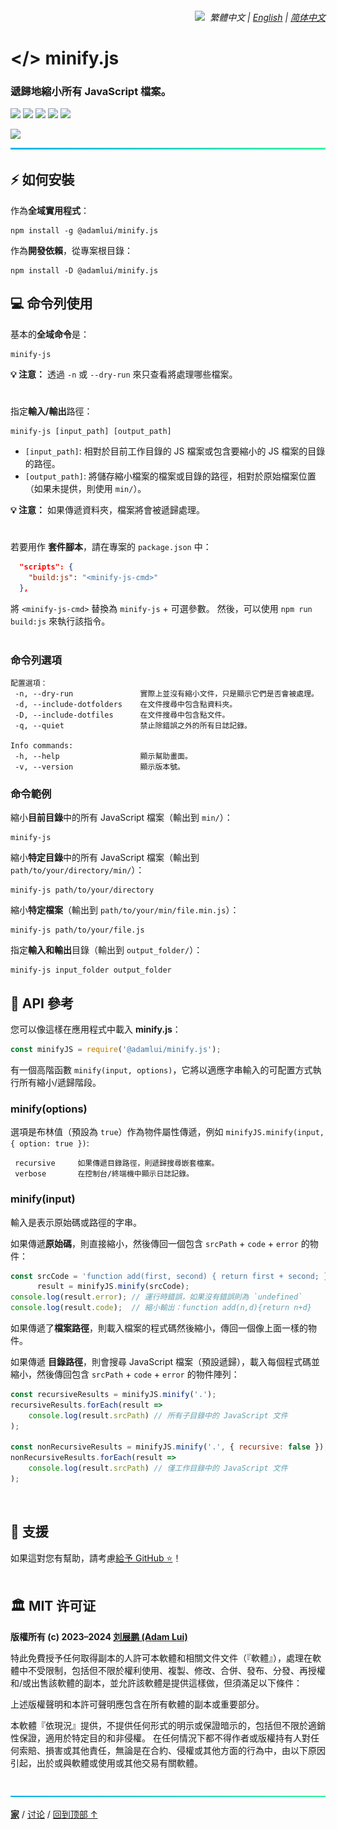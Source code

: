 <div align="right">
    <h6>
        <picture>
            <source type="image/svg+xml" media="(prefers-color-scheme: dark)" srcset="https://raw.githubusercontent.com/adamlui/js-utils/main/docs/images/earth-icon/white/icon32.svg">
            <img height=14 src="https://raw.githubusercontent.com/adamlui/js-utils/main/docs/images/earth-icon/black/icon32.svg">
        </picture>
        &nbsp;繁體中文 |
        <a href="../..#readme">English</a> |
        <a href="../zh-cn#readme">简体中文</a>
    </h6>
</div>

# </> minify.js 

### 遞歸地縮小所有 JavaScript 檔案。

<a href="https://www.npmjs.com/package/@adamlui/minify.js"><img height=31 src="https://img.shields.io/npm/dt/%40adamlui%2Fminify.js?label=%E4%B8%8B%E8%BC%89&logo=npm&logoColor=white&labelColor=464646&style=for-the-badge"></a>
<a href="#%EF%B8%8F-mit-%E8%A8%B1%E5%8F%AF%E8%AD%89"><img height=31 src="https://img.shields.io/badge/許可證-MIT-red.svg?logo=internetarchive&logoColor=white&labelColor=464646&style=for-the-badge"></a>
<a href="https://www.npmjs.com/package/@adamlui/minify.js?activeTab=versions"><img height=31 src="https://img.shields.io/badge/最新版本-1.3.0-fc7811.svg?logo=icinga&logoColor=white&labelColor=464646&style=for-the-badge"></a>
<a href="https://www.npmjs.com/package/@adamlui/minify.js?activeTab=code"><img height=31 src="https://img.shields.io/npm/unpacked-size/%40adamlui%2Fminify.js?label=%E6%8B%86%E5%B0%81%E5%B0%BA%E5%AF%B8&style=for-the-badge&logo=ebox&logoColor=white&labelColor=464646&color=blue"></a>
<a href="https://sonarcloud.io/component_measures?metric=new_vulnerabilities&id=adamlui_js-utils:minify.js/minify.js"><img height=31 src="https://img.shields.io/badge/dynamic/json?url=https%3A%2F%2Fsonarcloud.io%2Fapi%2Fmeasures%2Fcomponent%3Fcomponent%3Dadamlui_js-utils%3Aminify.js%2Fminify.js%26metricKeys%3Dvulnerabilities&query=%24.component.measures.0.value&style=for-the-badge&logo=sonarcloud&logoColor=white&labelColor=464646&label=%E6%BC%8F%E6%B4%9E&color=gold"></a>

<img src="https://github.com/adamlui/js-utils/blob/main/minify.js/media/images/minify.js-docs-demo.png">

<br>

<img height=8px width="100%" src="https://raw.githubusercontent.com/adamlui/js-utils/main/docs/images/aqua-separator.png">

## ⚡ 如何安裝

作為**全域實用程式**：

```
npm install -g @adamlui/minify.js
```

作為**開發依賴**，從專案根目錄：

```
npm install -D @adamlui/minify.js
```

## 💻 命令列使用

基本的**全域命令**是：

```
minify-js
```

**💡 注意：** 透過 `-n` 或 `--dry-run` 來只查看將處理哪些檔案。

#

指定**輸入/輸出**路徑：
   
```
minify-js [input_path] [output_path]
```

- `[input_path]`: 相對於目前工作目錄的 JS 檔案或包含要縮小的 JS 檔案的目錄的路徑。
- `[output_path]`: 將儲存縮小檔案的檔案或目錄的路徑，相對於原始檔案位置（如果未提供，則使用 `min/`）。

**💡 注意：** 如果傳遞資料夾，檔案將會被遞歸處理。

#

若要用作 **套件腳本**，請在專案的 `package.json` 中：

```json
  "scripts": {
    "build:js": "<minify-js-cmd>"
  },
```

將 `<minify-js-cmd>` 替換為 `minify-js` + 可選參數。 然後，可以使用 `npm run build:js` 來執行該指令。
<br><br>

### 命令列選項

```
配置選項：
 -n, --dry-run               實際上並沒有縮小文件，只是顯示它們是否會被處理。
 -d, --include-dotfolders    在文件搜尋中包含點資料夾。
 -D, --include-dotfiles      在文件搜尋中包含點文件。
 -q, --quiet                 禁止除錯誤之外的所有日誌記錄。

Info commands:
 -h, --help                  顯示幫助畫面。
 -v, --version               顯示版本號。
```

### 命令範例

縮小**目前目錄**中的所有 JavaScript 檔案（輸出到 `min/`）：

```
minify-js
```

縮小**特定目錄**中的所有 JavaScript 檔案（輸出到 `path/to/your/directory/min/`）：

```
minify-js path/to/your/directory
```

縮小**特定檔案**（輸出到 `path/to/your/min/file.min.js`）：

```
minify-js path/to/your/file.js
```

指定**輸入和輸出**目錄（輸出到 `output_folder/`）：

```
minify-js input_folder output_folder
```

## 🔌 API 參考

您可以像這樣在應用程式中載入 **minify.js**：

```js
const minifyJS = require('@adamlui/minify.js');
```

有一個高階函數 `minify(input, options)`，它將以適應字串輸入的可配置方式執行所有縮小/遞歸階段。

### minify(options)

選項是布林值（預設為 `true`）作為物件屬性傳遞，例如 `minifyJS.minify(input, { option: true })`:

```
 recursive     如果傳遞目錄路徑，則遞歸搜尋嵌套檔案。
 verbose       在控制台/終端機中顯示日誌記錄。
```

### minify(input)

輸入是表示原始碼或路徑的字串。

如果傳遞**原始碼**，則直接縮小，然後傳回一個包含 `srcPath` + `code` + `error` 的物件：

```js
const srcCode = 'function add(first, second) { return first + second; }',
      result = minifyJS.minify(srcCode);
console.log(result.error); // 運行時錯誤，如果沒有錯誤則為 `undefined`
console.log(result.code);  // 縮小輸出：function add(n,d){return n+d}
```

如果傳遞了**檔案路徑**，則載入檔案的程式碼然後縮小，傳回一個像上面一樣的物件。

如果傳遞 **目錄路徑**，則會搜尋 JavaScript 檔案（預設遞歸），載入每個程式碼並縮小，然後傳回包含 `srcPath` + `code` + `error` 的物件陣列：

```js
const recursiveResults = minifyJS.minify('.');
recursiveResults.forEach(result =>
    console.log(result.srcPath) // 所有子目錄中的 JavaScript 文件
);

const nonRecursiveResults = minifyJS.minify('.', { recursive: false });
nonRecursiveResults.forEach(result =>
    console.log(result.srcPath) // 僅工作目錄中的 JavaScript 文件
);
```

<br>

## 💖 支援

如果這對您有幫助，請考慮[給予 GitHub ⭐](https://github.com/adamlui/js-utils)！
<br><br>

## 🏛️ MIT 许可证

**版權所有 (c) 2023–2024 [刘展鹏 (Adam Lui)](https://github.com/adamlui)**

特此免費授予任何取得副本的人許可本軟體和相關文件文件（『軟體』），處理在軟體中不受限制，包括但不限於權利使用、複製、修改、合併、發布、分發、再授權和/或出售該軟體的副本，並允許該軟體是提供這樣做，但須滿足以下條件：

上述版權聲明和本許可聲明應包含在所有軟體的副本或重要部分。

本軟體『依現況』提供，不提供任何形式的明示或保證暗示的，包括但不限於適銷性保證，適用於特定目的和非侵權。 在任何情況下都不得作者或版權持有人對任何索賠、損害或其他責任，無論是在合約、侵權或其他方面的行為中，由以下原因引起，出於或與軟體或使用或其他交易有關軟體。

<br>

<img height=6px width="100%" src="https://raw.githubusercontent.com/adamlui/js-utils/main/docs/images/aqua-separator.png">

<a href="https://github.com/adamlui/js-utils">**家**</a> /
<a href="https://github.com/adamlui/js-utils/discussions">讨论</a> /
<a href="#-minifyjs">回到顶部 ↑</a>
